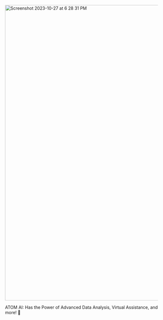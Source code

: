 
<img width="972" alt="Screenshot 2023-10-27 at 6 28 31 PM" src="https://github.com/connor-engelsberg/atomai/assets/149274430/62058bee-b2e8-40fb-861f-166639e0ffc1">

ATOM AI: Has the Power of Advanced Data Analysis, Virtual Assistance, and more! 🚀
